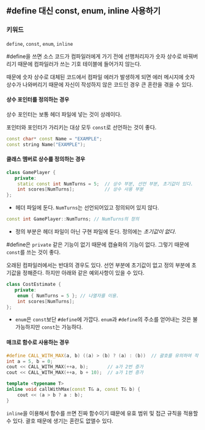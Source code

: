 

## #define 대신 const, enum, inline 사용하기
### 키워드 
`define`, `const`, `enum`, `inline`

\#define을 쓰면 소스 코드가 컴파일러에게 가기 전에 선행처리자가 숫자 상수로 바꿔버리기 때문에 컴파일러가 쓰는 기호 테이블에 들어가지 않는다.

때문에 숫자 상수로 대체된 코드에서 컴파일 에러가 발생하게 되면 에러 메시지에 숫자 상수가 나와버리기 때문에 자신이 작성하지 않은 코드인 경우 큰 혼란을 겪을 수 있다.

#### 상수 포인터를 정의하는 경우
상수 포인터는 보통 헤더 파일에 넣는 것이 상례이다.

포인터와 포인터가 가리키는 대상 모두 `const`로 선언하는 것이 좋다.

```cpp
const char* const Name = "EXAMPLE";
const string Name("EXAMPLE");
```

#### 클래스 멤버로 상수를 정의하는 경우

```cpp
class GamePlayer {
   private:
    static const int NumTurns = 5;  // 상수 부분, 선언 부분, 초기값이 있다.
    int scores[NumTurns];           // 상수 사용 부분
};
```

- 헤더 파일에 둔다. `NumTurns`는 선언되어있고 정의되어 있지 않다.

```cpp
const int GamePlayer::NumTurns; // NumTurns의 정의
```

- 정의 부분은 헤더 파일이 아닌 구현 파일에 둔다. 정의에는 *초기값이 없다*. 

\#define은 `private` 같은 기능이 없기 때문에 캡슐화의 기능이 없다. 그렇기 때문에 `const`를 쓰는 것이 좋다.

오래된 컴파일러에서는 반대의 경우도 있다. 선언 부분에 초기값이 없고 정의 부분에 초기값을 정해준다. 하지만 아래와 같은 예외사항이 있을 수 있다.

```cpp
class CostEstimate {
   private:
    enum { NumTurns = 5 }; // 나열자를 이용.
    int scores[NumTurns];
};
```

- `enum`은 `const`보단 `#define`에 가깝다. `enum`과 `#define`의 주소를 얻어내는 것은 불가능하지만 `const`는 가능하다. 

#### 매크로 함수로 사용하는 경우

```cpp
#define CALL_WITH_MAX(a, b) ((a) > (b) ? (a) : (b))  // 괄호를 유의하여 작성해야한다.
int a = 5, b = 0;
cout << CALL_WITH_MAX(++a, b);       // a가 2번 증가
cout << CALL_WITH_MAX(++a, b + 10);  // a가 1번 증가
```

```cpp
template <typename T>
inline void callWithMax(const T& a, const T& b) {
    cout << (a > b ? a : b);
}
```

`inline`을 이용해서 함수를 쓰면 진짜 함수이기 떄문에 유효 범위 및 접근 규칙을 적용할 수 있다. 괄호 때문에 생기는 혼란도 없앨수 있다.